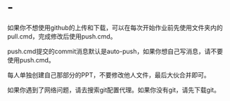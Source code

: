 # -
如果你不想使用github的上传和下载，可以在每次开始作业前先使用文件夹内的pull.cmd，完成修改后使用push.cmd。

push.cmd提交的commit消息默认是auto-push，如果你想自己写消息，请不要使用push.cmd。

每人单独创建自己那部分的PPT，不要修改他人文件，最后大伙合并即可。

如果你遇到了网络问题，请去搜索git配置代理。如果你没有git，请先下载git。